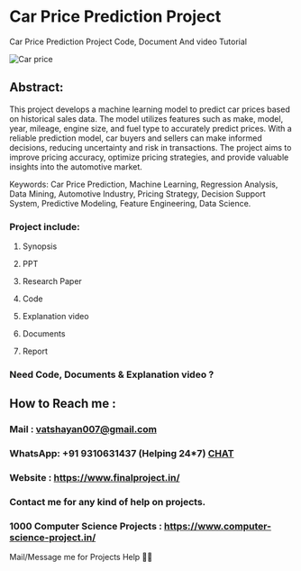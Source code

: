 # Car Price Prediction Project
Car Price Prediction Project Code, Document And video Tutorial

![Car price](https://github.com/user-attachments/assets/b538195b-7507-47aa-b4c9-18f15f2e0c57)

## Abstract:
This project develops a machine learning model to predict car prices based on historical sales data. The model utilizes features such as make, model, year, mileage, engine size, and fuel type to accurately predict prices. With a reliable prediction model, car buyers and sellers can make informed decisions, reducing uncertainty and risk in transactions. The project aims to improve pricing accuracy, optimize pricing strategies, and provide valuable insights into the automotive market.

Keywords:
Car Price Prediction, Machine Learning, Regression Analysis, Data Mining, Automotive Industry, Pricing Strategy, Decision Support System, Predictive Modeling, Feature Engineering, Data Science.

### Project include: 

1. Synopsis

2. PPT

3. Research Paper


4. Code

5. Explanation video

6. Documents

7. Report


### Need Code, Documents & Explanation video ? 

## How to Reach me :

### Mail : vatshayan007@gmail.com 

### WhatsApp: +91 9310631437 (Helping 24*7) **[CHAT](https://wa.me/message/CHWN2AHCPMAZK1)** 

### Website : https://www.finalproject.in/

### Contact me for any kind of help on projects.
### 1000 Computer Science Projects : https://www.computer-science-project.in/


Mail/Message me for Projects Help 🙏🏻
